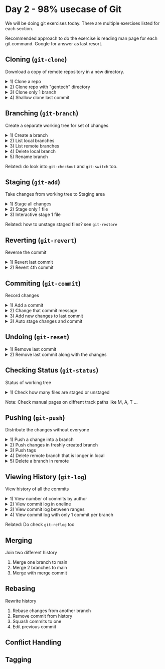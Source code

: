 # Day 2 - 98% usecase of Git

We will be doing git exercises today. There are multiple exercises listed for each section. 

Recommended approach to do the exercise is reading man page for each git command. Google for answer as last resort.

## Cloning (`git-clone`)

Download a copy of remote repository in a new directory.

<details>
<summary>1) Clone a repo</summary>
<code>git clone &lt;repository&gt;</code>
</details>

<details>
<summary>2) Clone repo with "gentech" directory</summary>
<code>git clone &lt;repository&gt; gentech </code>
</details>

<details>
<summary>3) Clone only 1 branch</summary>
<code>git clone &lt;repository&gt; --single-branch &lt;branch&gt; </code>
</details>

<details>
<summary>4) Shallow clone last commit</summary>
<code>git clone &lt;repository&gt; --depth 1 </code>
</details>

## Branching (`git-branch`)

Create a separate working tree for set of changes

<details>
<summary>1) Create a branch</summary>
<code>git branch &lt;branch&gt; </code>
</details>

<details>
<summary>2) List local branches</summary>
<code>git branch </code>
</details>

<details>
<summary>3) List remote branches</summary>
<code>git branch --remotes </code>
</details>

<details>
<summary>4) Delete local branch</summary>
<code>git branch --delete test </code>
</details>

<details>
<summary>5) Rename branch</summary>
<code>git branch -m &lt;old branch&gt; &lt;new branch&gt; </code>
</details>

Related: do look into `git-checkout` and `git-switch` too.

## Staging (`git-add`)

Take changes from working tree to Staging area

<details>
<summary>1) Stage all changes</summary>
<code>git add . </code>
</details>

<details>
<summary>2) Stage only 1 file</summary>
<code>git add path/to/file </code>
</details>

<details>
<summary>3) Interactive stage 1 file</summary>
<code>git add --interactive </code>
</details>

Related: how to unstage staged files? see `git-restore`

## Reverting (`git-revert`)

Reverse the commit

<details>
<summary>1) Revert last commit</summary>
<code>git revert HEAD </code>
</details>

<details>
<summary>2) Revert 4th commit</summary>
<code>git revert &lt;4th commit hash&gt; </code>
</details>

## Commiting (`git-commit`)

Record changes 

<details>
<summary>1) Add a commit</summary>
<code>git commit -m 'commit message here' </code>
</details>

<details>
<summary>2) Change that commit message</summary>
<code>git commit --amend </code>
</details>

<details>
<summary>3) Add new changes to last commit</summary>
<code>git commit --amend --no-edit </code>
</details>

<details>
<summary>3) Auto stage changes and commit</summary>
<code>git commit -am 'commit message here' </code>
</details>

## Undoing (`git-reset`)


<details>
<summary>1) Remove last commit</summary>
<code>git reset HEAD~ --hard</code>
</details>

<details>
<summary>2) Remove last commit along with the changes</summary>
<code>git reset HEAD~ --soft</code>
</details>

## Checking Status (`git-status`)

Status of working tree 

<details>
<summary>1) Check how many files are staged or unstaged</summary>
<code>git status</code>
</details>

Note: Check manual pages on diffrent track paths like M, A, T ...

## Pushing (`git-push`)

Distribute the changes without everyone

<details>
<summary>1) Push a change into a branch</summary>
<code>git push</code>
</details>

<details>
<summary>2) Push changes in freshly created branch</summary>
<code>git push -u origin &lt;branch&gt;  </code>
</details>

<details>
<summary>3) Push tags</summary>
<code>git push origin --tags </code>
</details>

<details>
<summary>4) Delete remote branch that is longer in local</summary>
<code>git push --prune </code>
</details>

<details>
<summary>5) Delete a branch in remote</summary>
<code>git push origin :&lt;branch&gt; </code>
</details>

## Viewing History (`git-log`)

View history of all the commits

<details>
<summary>1) View number of commits by author</summary>
<code>git shortlog -s</code>
</details>

<details>
<summary>2) View commit log in oneline </summary>
<code>git log --oneline  </code>
</details>

<details>
<summary>3) View commit log between ranges</summary>
<code>git log &lt;newer commit hash&gt;...&lt;older commit hash&gt; </code>
</details>

<details>
<summary>4) View commit log with only 1 commit per branch</summary>
<code>git log --first-parent  </code>
</details>

Related: Do check `git-reflog` too

## Merging

Join two different history

1) Merge one branch to main
2) Merge 2 branches to main
3) Merge with merge commit

## Rebasing

Rewrite history

1) Rebase changes from another branch
2) Remove commit from history
3) Squash commits to one
4) Edit previous commit

## Conflict Handling
## Tagging
